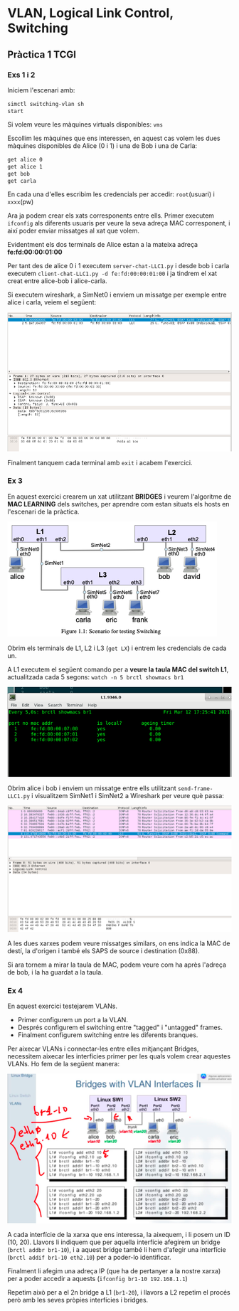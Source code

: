 # VLAN, Logical Link Control, Switching

## Pràctica 1 TCGI

### Exs 1 i 2

Iniciem l'escenari amb: 
```
simctl switching-vlan sh
start
```

Si volem veure les màquines virtuals disponibles:
`vms`

Escollim les màquines que ens interessen, en aquest cas volem les dues màquines disponibles de Alice (0 i 1) i una de Bob i una de Carla:
```
get alice 0
get alice 1
get bob
get carla
```

En cada una d'elles escribim les credencials per accedir:
`root`(usuari) i `xxxx`(pw)

Ara ja podem crear els xats corresponents entre ells.
Primer executem `ifconfig` als diferents usuaris per veure la seva adreça MAC corresponent, i així poder enviar missatges al xat que volem.

Evidentment els dos terminals de Alice estan a la mateixa adreça **fe:fd:00:00:01:00**

Per tant des de alice 0 i 1 executem `server-chat-LLC1.py` i desde bob i carla executem `client-chat-LLC1.py -d fe:fd:00:00:01:00` i ja tindrem el xat creat entre alice-bob i alice-carla.

Si executem wireshark, a SimNet0 i enviem un missatge per exemple entre alice i carla, veiem el següent:

![LLC alice - carla](https://github.com/akaKush/Internet-Basics/blob/main/VLAN/images_p1/Captura%20de%20Pantalla%202021-03-12%20a%20les%2017.05.46.png)

Finalment tanquem cada terminal amb `exit` i acabem l'exercici.

### Ex 3
En aquest exercici crearem un xat utilitzant **BRIDGES** i veurem l'algoritme de **MAC LEARNING** dels switches, per aprendre com estan situats els hosts en l'escenari de la pràctica.

![Escenari](https://github.com/akaKush/Internet-Basics/blob/main/VLAN/images_p1/Captura%20de%20Pantalla%202021-03-12%20a%20les%2017.23.11.png)

Obrim els terminals de L1, L2 i L3 (`get LX`) i entrem les credencials de cada un.

A L1 executem el següent comando per a **veure la taula MAC del switch L1**, actualitzada cada 5 segons:
`watch -n 5 brctl showmacs br1`

![MAC table](https://github.com/akaKush/Internet-Basics/blob/main/VLAN/images_p1/Captura%20de%20Pantalla%202021-03-12%20a%20les%2017.25.42.png)

Obrim alice i bob i enviem un missatge entre ells utilitzant `send-frame-LLC1.py` i visualitzem SimNet1 i SimNet2 a Wireshark per veure què passa:

![send-frame](https://github.com/akaKush/Internet-Basics/blob/main/VLAN/images_p1/Captura%20de%20Pantalla%202021-03-12%20a%20les%2017.41.50.png)

A les dues xarxes podem veure missatges similars, on ens indica la MAC de destí, la d'origen i també els SAPS de source i destination (0x88).

Si ara tornem a mirar la taula de MAC, podem veure com ha après l'adreça de bob, i la ha guardat a la taula.


### Ex 4
En aquest exercici testejarem VLANs. 
- Primer configurem un port a la VLAN. 
- Després configurem el switching entre "tagged" i "untagged" frames.
- Finalment configurem switching entre les diferents branques.

Per aixecar VLANs i connectar-les entre elles mitjançant Bridges, necessitem aixecar les interfícies primer per les quals volem crear aquestes VLANs. Ho fem de la següent manera:

![creant VLANs](https://github.com/akaKush/Internet-Basics/blob/main/VLAN/images_p1/Captura%20de%20Pantalla%202021-03-12%20a%20les%2019.28.22.png)

A cada interfície de la xarxa que ens interessa, la aixequem, i li posem un ID (10, 20). Llavors li indiquem que per aquella interfície afegirem un bridge (`brctl addbr br1-10`), i a aquest bridge també li hem d'afegir una interfície (`brctl addif br1-10 eth2.10`) per a poder-lo identificar.

Finalment li afegim una adreça IP (que ha de pertanyer a la nostre xarxa) per a poder accedir a aquests (`ifconfig br1-10 192.168.1.1`)

Repetim això per a el 2n bridge a L1 (`br1-20`), i llavors a L2 repetim el procés però amb les seves pròpies interfícies i bridges.

